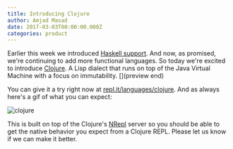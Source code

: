 ```yaml
---
title: Introducing Clojure
author: Amjad Masad
date: 2017-03-03T00:00:00.000Z
categories: product
---
```


Earlier this week we introduced [Haskell support](haskell). And now, as promised,
we're continuing to add more functional languages. So today we're excited to introduce
[Clojure](https://clojure.org/). A Lisp dialect that runs on top of the Java
Virtual Machine with a focus on immutability. [](preview end)

You can give it a try right now at
[repl.it/languages/clojure](https://repl.it/languages/clojure). And as always
here's a gif of what you can expect:

![clojure](http://i.giphy.com/DKr1F56VNgGNa.gif)

This is built on top of the Clojure's
[NRepl](https://github.com/clojure/tools.nrepl) server so you should be able to
get the native behavior you expect from a Clojure REPL. Please let us know if we
can make it better.
